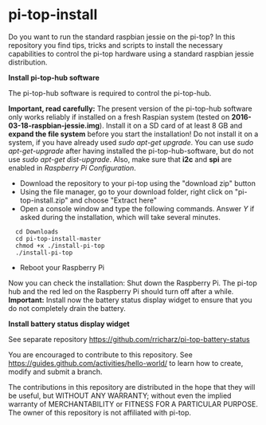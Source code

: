 # pi-top-install
Do you want to run the standard raspbian jessie on the pi-top?
In this repository you find tips, tricks and scripts to install the necessary capabilities to control
the pi-top hardware using a standard raspbian jessie distribution.

**Install pi-top-hub software**

The pi-top-hub software is required to control the pi-top-hub.

**Important, read carefully:** The present version of the pi-top-hub software only
works reliably if installed on a fresh Raspian system (tested on **2016-03-18-raspbian-jessie.img**). Install it on a SD card of at least
8 GB and **expand the file system** before you start the installation! Do not install it on a system, if you
have already used *sudo apt-get upgrade*. You can use *sudo apt-get-upgrade* after having installed the pi-top-hub-software, but
do not use *sudo apt-get dist-upgrade*. Also, make sure that **i2c** and **spi** are enabled in *Raspberry Pi Configuration*.

- Download the repository to your pi-top using the "download zip" button
- Using the file manager, go to your download folder,
 right click on "pi-top-install.zip" and choose "Extract here"
- Open a console window and type the following commands. Answer *Y* if asked during the installation, which will take several minutes.

```
  cd Downloads
  cd pi-top-install-master
  chmod +x ./install-pi-top
  ./install-pi-top
```
- Reboot your Raspberry Pi

Now you can check the installation: Shut down the Raspberry Pi. The pi-top hub and the red led on the Raspberry Pi should turn off after a while. **Important:** Install now the battery status display widget to ensure that you do not completely drain the battery.

**Install battery status display widget**

See separate repository https://github.com/rricharz/pi-top-battery-status

You are encouraged to contribute to this repository. See https://guides.github.com/activities/hello-world/
to learn how to create, modify and submit a branch.

The contributions in this repository are distributed in the hope that they will be useful, but WITHOUT ANY WARRANTY;
without even the implied warranty of MERCHANTABILITY or FITNESS FOR A PARTICULAR PURPOSE. The owner of this repository
is not affiliated with pi-top.
